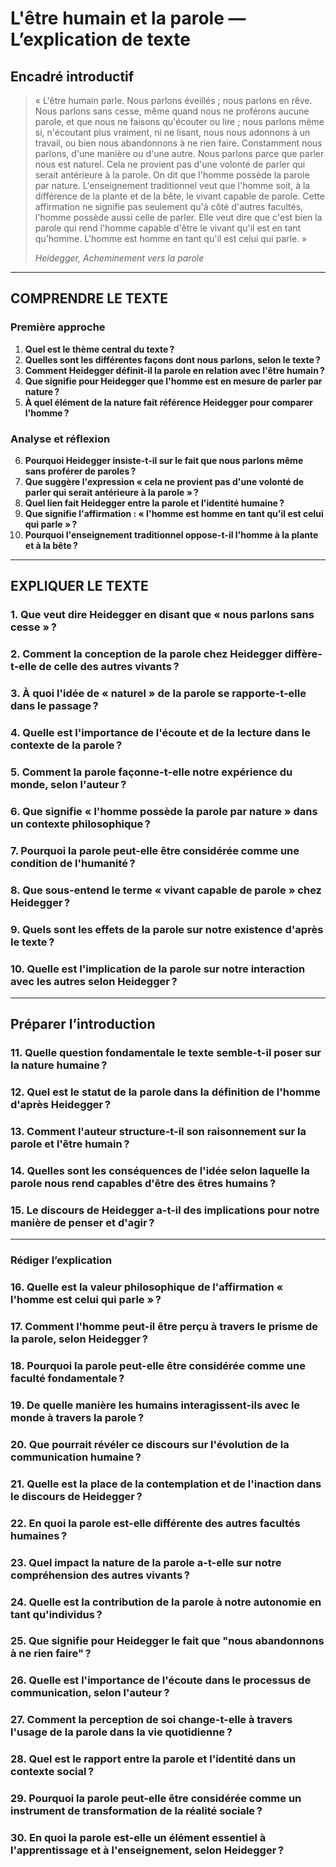 # L'être humain et la parole — L’explication de texte

## Encadré introductif
> « L'être humain parle. Nous parlons éveillés ; nous parlons en rêve. Nous parlons sans cesse, même quand nous ne proférons aucune parole, et que nous ne faisons qu'écouter ou lire ; nous parlons même si, n'écoutant plus vraiment, ni ne lisant, nous nous adonnons à un travail, ou bien nous abandonnons à ne rien faire. Constamment nous parlons, d'une manière ou d'une autre. Nous parlons parce que parler nous est naturel. Cela ne provient pas d'une volonté de parler qui serait antérieure à la parole. On dit que l'homme possède la parole par nature. L'enseignement traditionnel veut que l'homme soit, à la différence de la plante et de la bête, le vivant capable de parole. Cette affirmation ne signifie pas seulement qu'à côté d'autres facultés, l'homme possède aussi celle de parler. Elle veut dire que c'est bien la parole qui rend l'homme capable d'être le vivant qu'il est en tant qu'homme. L'homme est homme en tant qu'il est celui qui parle. »
>
> *Heidegger, Acheminement vers la parole*

---

## COMPRENDRE LE TEXTE

### Première approche

1. **Quel est le thème central du texte ?**  
2. **Quelles sont les différentes façons dont nous parlons, selon le texte ?**  
3. **Comment Heidegger définit-il la parole en relation avec l'être humain ?**  
4. **Que signifie pour Heidegger que l'homme est en mesure de parler par nature ?**  
5. **À quel élément de la nature fait référence Heidegger pour comparer l'homme ?**  

### Analyse et réflexion

6. **Pourquoi Heidegger insiste-t-il sur le fait que nous parlons même sans proférer de paroles ?**  
7. **Que suggère l'expression « cela ne provient pas d'une volonté de parler qui serait antérieure à la parole » ?**  
8. **Quel lien fait Heidegger entre la parole et l'identité humaine ?**  
9. **Que signifie l'affirmation : « l'homme est homme en tant qu'il est celui qui parle » ?**  
10. **Pourquoi l'enseignement traditionnel oppose-t-il l'homme à la plante et à la bête ?**  

---

## EXPLIQUER LE TEXTE

### 1. Que veut dire Heidegger en disant que « nous parlons sans cesse » ?  
### 2. Comment la conception de la parole chez Heidegger diffère-t-elle de celle des autres vivants ?  
### 3. À quoi l'idée de « naturel » de la parole se rapporte-t-elle dans le passage ?  
### 4. Quelle est l'importance de l'écoute et de la lecture dans le contexte de la parole ?  
### 5. Comment la parole façonne-t-elle notre expérience du monde, selon l'auteur ?  

### 6. Que signifie « l'homme possède la parole par nature » dans un contexte philosophique ?  
### 7. Pourquoi la parole peut-elle être considérée comme une condition de l'humanité ?  
### 8. Que sous-entend le terme « vivant capable de parole » chez Heidegger ?  
### 9. Quels sont les effets de la parole sur notre existence d'après le texte ?  
### 10. Quelle est l'implication de la parole sur notre interaction avec les autres selon Heidegger ?  

---

## Préparer l’introduction

### 11. Quelle question fondamentale le texte semble-t-il poser sur la nature humaine ?  
### 12. Quel est le statut de la parole dans la définition de l'homme d'après Heidegger ?  
### 13. Comment l'auteur structure-t-il son raisonnement sur la parole et l'être humain ?  
### 14. Quelles sont les conséquences de l'idée selon laquelle la parole nous rend capables d'être des êtres humains ?  
### 15. Le discours de Heidegger a-t-il des implications pour notre manière de penser et d'agir ?  

---

### Rédiger l’explication

### 16. Quelle est la valeur philosophique de l'affirmation « l'homme est celui qui parle » ?  
### 17. Comment l'homme peut-il être perçu à travers le prisme de la parole, selon Heidegger ?  
### 18. Pourquoi la parole peut-elle être considérée comme une faculté fondamentale ?  
### 19. De quelle manière les humains interagissent-ils avec le monde à travers la parole ?  
### 20. Que pourrait révéler ce discours sur l'évolution de la communication humaine ?  

### 21. Quelle est la place de la contemplation et de l'inaction dans le discours de Heidegger ?  
### 22. En quoi la parole est-elle différente des autres facultés humaines ?  
### 23. Quel impact la nature de la parole a-t-elle sur notre compréhension des autres vivants ?  
### 24. Quelle est la contribution de la parole à notre autonomie en tant qu'individus ?  
### 25. Que signifie pour Heidegger le fait que "nous abandonnons à ne rien faire" ?  

### 26. Quelle est l'importance de l'écoute dans le processus de communication, selon l'auteur ?  
### 27. Comment la perception de soi change-t-elle à travers l'usage de la parole dans la vie quotidienne ?  
### 28. Quel est le rapport entre la parole et l'identité dans un contexte social ?  
### 29. Pourquoi la parole peut-elle être considérée comme un instrument de transformation de la réalité sociale ?  
### 30. En quoi la parole est-elle un élément essentiel à l'apprentissage et à l'enseignement, selon Heidegger ?  